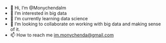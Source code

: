 - 👋 Hi, I’m @MonychendaIm
- 👀 I’m interested in big data
- 🌱 I’m currently learning data science
- 💞️ I’m looking to collaborate on working with big data and making sense of it. 
- 📫 How to reach me im.monychenda@gmail.com

<!---
MonychendaIm/MonychendaIm is a ✨ special ✨ repository because its `README.md` (this file) appears on your GitHub profile.
You can click the Preview link to take a look at your changes.
--->
